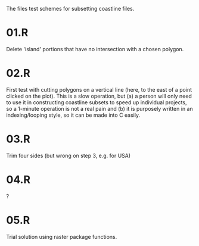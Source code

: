 The files test schemes for subsetting coastline files.

# 01.R

Delete 'island' portions that have no intersection with a chosen polygon.

# 02.R

First test with cutting polygons on a vertical line (here, to the east of a
point clicked on the plot). This is a slow operation, but (a) a person will
only need to use it in constructing coastline subsets to speed up individual
projects, so a 1-minute operation is not a real pain and (b) it is purposely
written in an indexing/looping style, so it can be made into C easily.

# 03.R

Trim four sides (but wrong on step 3, e.g. for USA)


# 04.R

?

# 05.R

Trial solution using raster package functions.

